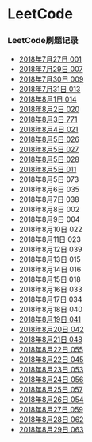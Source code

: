 # LeetCode
### LeetCode刷题记录<br>
* [2018年7月27日    001<br>](https://www.jianshu.com/p/b5b44e9a82ae) 
* [2018年7月29日    007<br>](https://www.jianshu.com/p/73d788502bcf)
* [2018年7月30日    009<br>](https://www.jianshu.com/p/f631da0b7ea5)
* [2018年7月31日    013<br>](https://www.jianshu.com/p/d81963cb99af)
* [2018年8月1日     014<br>](https://www.jianshu.com/p/25e7ffc9bb48)
* [2018年8月2日     020<br>](https://www.jianshu.com/p/758535ce3834)
* [2018年8月3日     771<br>](https://www.jianshu.com/p/8f7fadfee9ac)
* [2018年8月4日     021<br>](https://www.jianshu.com/p/8378de542309)
* [2018年8月5日     026<br>](https://www.jianshu.com/p/99c5693c290a)
* [2018年8月5日     027<br>](https://www.jianshu.com/p/fdaefe3b1b75)
* [2018年8月5日     028<br>](https://www.jianshu.com/p/f37050dc0e20)
* [2018年8月5日     011<br>](https://www.jianshu.com/p/4d38427b73db)
* 2018年8月5日     073<br>
* 2018年8月6日     035<br>
* 2018年8月7日     038<br>
* 2018年8月8日     002<br>
* 2018年8月9日     004<br>
* 2018年8月10日    022<br>
* 2018年8月11日    023<br>
* 2018年8月12日    039<br>
* 2018年8月13日    015<br>
* 2018年8月14日    016<br>
* 2018年8月15日    018<br>
* 2018年8月16日    033<br>
* 2018年8月17日    034<br>
* 2018年8月18日    040<br>
* [2018年8月19日    041<br>](https://www.jianshu.com/p/5e350ff8e552)
* [2018年8月20日    042<br>](https://www.jianshu.com/p/d66944915365)
* [2018年8月21日    048<br>](https://www.jianshu.com/p/13bfb8ca3f51)
* [2018年8月22日    055<br>](https://www.jianshu.com/p/124ac389bd2b)
* [2018年8月22日    045<br>](https://www.jianshu.com/p/ee6b32aa446d)
* [2018年8月23日    053<br>](https://www.jianshu.com/p/3ad297957792)
* [2018年8月24日    056<br>](https://www.jianshu.com/p/0db1de12ae99)
* [2018年8月25日    057<br>](https://www.jianshu.com/p/7683550f9baa)
* [2018年8月26日    054<br>](https://www.jianshu.com/p/e2d4042ff1be)
* [2018年8月27日    059<br>](https://www.jianshu.com/p/44afd0aeb828)
* [2018年8月28日    062<br>](https://www.jianshu.com/p/0ac395d13075)
* [2018年8月29日    063<br>](https://www.jianshu.com/p/53b12bb6daa2)